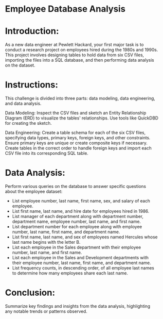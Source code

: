 # Employee Database Analysis

# Introduction:
As a new data engineer at Pewlett Hackard, your first major task is to conduct a research project on employees hired during the 1980s and 1990s. This project involves designing tables to hold data from six CSV files, importing the files into a SQL database, and then performing data analysis on the dataset.

# Instructions:
This challenge is divided into three parts: data modeling, data engineering, and data analysis.

Data Modeling:
Inspect the CSV files and sketch an Entity Relationship Diagram (ERD) to visualize the tables' relationships. Use tools like QuickDBD for creating the sketch.

Data Engineering:
Create a table schema for each of the six CSV files, specifying data types, primary keys, foreign keys, and other constraints.
Ensure primary keys are unique or create composite keys if necessary.
Create tables in the correct order to handle foreign keys and import each CSV file into its corresponding SQL table.

# Data Analysis:
Perform various queries on the database to answer specific questions about the employee dataset:
- List employee number, last name, first name, sex, and salary of each employee.
- List first name, last name, and hire date for employees hired in 1986.
- List manager of each department along with department number, department name, employee number, last name, and first name.
- List department number for each employee along with employee number, last name, first name, and department name.
- List first name, last name, and sex of employees named Hercules whose last name begins with the letter B.
- List each employee in the Sales department with their employee number, last name, and first name.
- List each employee in the Sales and Development departments with their employee number, last name, first name, and department name.
- List frequency counts, in descending order, of all employee last names to determine how many employees share each last name.

# Conclusion:
Summarize key findings and insights from the data analysis, highlighting any notable trends or patterns observed.
